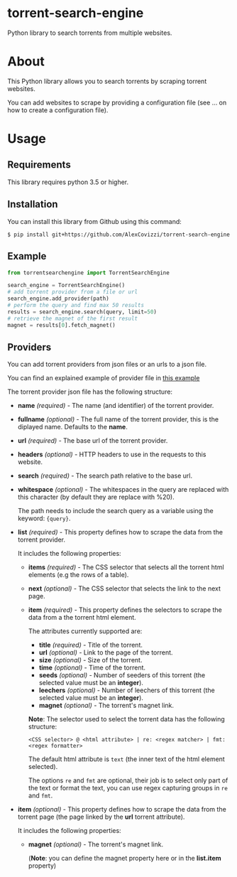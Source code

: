 # torrent-search-engine

Python library to search torrents from multiple websites.

# About
This Python library allows you to search torrents by scraping torrent websites.

You can add websites to scrape by providing a configuration file (see ... on how to create a configuration file).

# Usage

## Requirements
This library requires python 3.5 or higher.

## Installation
You can install this library from Github using this command:

```
$ pip install git+https://github.com/AlexCovizzi/torrent-search-engine
```

## Example

```python
from torrentsearchengine import TorrentSearchEngine

search_engine = TorrentSearchEngine()
# add torrent provider from a file or url
search_engine.add_provider(path)
# perform the query and find max 50 results
results = search_engine.search(query, limit=50)
# retrieve the magnet of the first result
magnet = results[0].fetch_magnet()
```

## Providers
You can add torrent providers from json files or an urls to a json file.

You can find an explained example of provider file in [this example](/examples/PROVIDER_EXAMPLE.md)

The torrent provider json file has the following structure:

- **name** _(required)_ - The name (and identifier) of the torrent provider.

- **fullname** _(optional)_ - The full name of the torrent provider, this is the diplayed name. Defaults to the **name**.
    
- **url** _(required)_ - The base url of the torrent provider.

- **headers** _(optional)_ - HTTP headers to use in the requests to this website.

- **search** _(required)_ - The search path relative to the base url.

- **whitespace** _(optional)_ - The whitespaces in the query are replaced with this character (by default they are replace with %20).
    
    The path needs to include the search query as a variable using the keyword: `{query}`.

- **list** _(required)_ - This property defines how to scrape the data from the torrent provider.

    It includes the following properties:

    - **items** _(required)_ - The CSS selector that selects all the torrent html elements (e.g the rows of a table).

    - **next** _(optional)_ - The CSS selector that selects the link to the next page.
    
    - **item** _(required)_ - This property defines the selectors to scrape the data from a the torrent html element.

        The attributes currently supported are:

        - **title** _(required)_ - Title of the torrent.
        - **url** _(optional)_ - Link to the page of the torrent.
        - **size** _(optional)_ - Size of the torrent.
        - **time** _(optional)_ - Time of the torrent.
        - **seeds** _(optional)_ - Number of seeders of this torrent (the selected value must be an **integer**).
        - **leechers** _(optional)_ - Number of leechers of this torrent (the selected value must be an **integer**).
        - **magnet** _(optional)_ - The torrent's magnet link.

        **Note**: The selector used to select the torrent data has the following structure:
        
        ```
        <CSS selector> @ <html attribute> | re: <regex matcher> | fmt: <regex formatter>
        ```
        The default html attribute is `text` (the inner text of the html element selected).

        The options `re` and `fmt` are optional, their job is to select only part of the text or format the text, you can use regex capturing groups in `re` and `fmt`.

- **item** _(optional)_ - This property defines how to scrape the data from the torrent page (the page linked by the **url** torrent attribute).

    It includes the following properties:

    - **magnet** _(optional)_ - The torrent's magnet link.
    
        (**Note**: you can define the magnet property here or in the **list.item** property)




